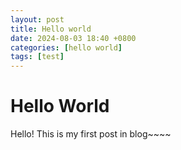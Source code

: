 ```yaml
---
layout: post
title: Hello world
date: 2024-08-03 18:40 +0800
categories: [hello world]
tags: [test]
---
```


# Hello World

Hello! This is my first post in blog~~~~